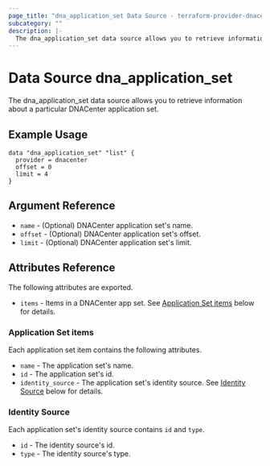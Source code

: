 ```yaml
---
page_title: "dna_application_set Data Source - terraform-provider-dnacenter"
subcategory: ""
description: |-
  The dna_application_set data source allows you to retrieve information about a particular DNACenter application set.
---
```


# Data Source dna_application_set

The dna_application_set data source allows you to retrieve information about a particular DNACenter application set.

## Example Usage

```hcl
data "dna_application_set" "list" {
  provider = dnacenter
  offset = 0
  limit = 4
}
```

## Argument Reference

- `name` - (Optional) DNACenter application set's name.
- `offset` - (Optional) DNACenter application set's offset.
- `limit` - (Optional) DNACenter application set's limit.

## Attributes Reference

The following attributes are exported.

- `items` - Items in a DNACenter app set. See [Application Set items](#application-set-items) below for details.

### Application Set items

Each application set item contains the following attributes.

- `name` - The application set's name.
- `id` - The application set's id.
- `identity_source` - The application set's identity source. See [Identity Source](#identity-source) below for details.

### Identity Source

Each application set's identity source contains `id` and `type`.

- `id` - The identity source's id.
- `type` - The identity source's type.
